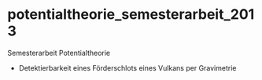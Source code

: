 potentialtheorie_semesterarbeit_2013
====================================

Semesterarbeit Potentialtheorie

* Detektierbarkeit eines Förderschlots eines Vulkans per Gravimetrie

